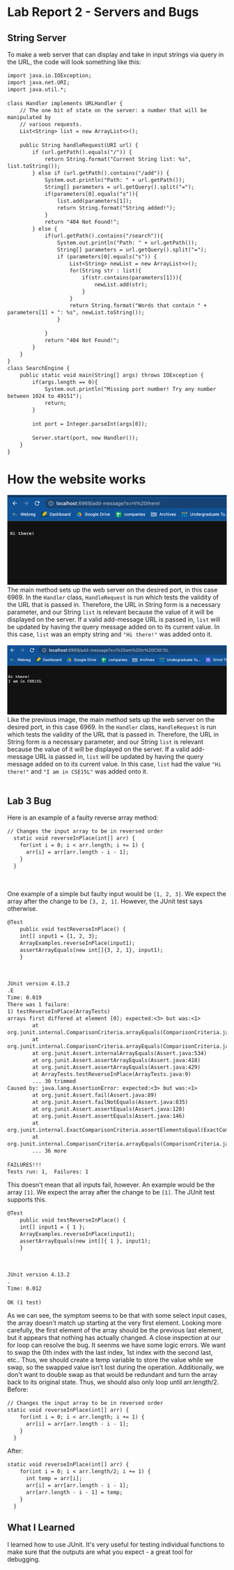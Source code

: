 # Lab Report 2 - Servers and Bugs
## String Server
To make a web server that can display and take in input strings via query in the URL, the code will look something like this:
```
import java.io.IOException;
import java.net.URI;
import java.util.*;

class Handler implements URLHandler {
    // The one bit of state on the server: a number that will be manipulated by
    // various requests.
    List<String> list = new ArrayList<>();

    public String handleRequest(URI url) {  
        if (url.getPath().equals("/")) {
            return String.format("Current String list: %s", list.toString());
        } else if (url.getPath().contains("/add")) {
            System.out.println("Path: " + url.getPath());
            String[] parameters = url.getQuery().split("=");
            if(parameters[0].equals("s")){
                list.add(parameters[1]);
                return String.format("String added!");
            }
            return "404 Not Found!";
        } else {
            if(url.getPath().contains("/search")){
                System.out.println("Path: " + url.getPath());
                String[] parameters = url.getQuery().split("=");
                if (parameters[0].equals("s")) {
                    List<String> newList = new ArrayList<>();
                    for(String str : list){
                        if(str.contains(parameters[1])){
                            newList.add(str);
                        }
                    }
                    return String.format("Words that contain " + parameters[1] + ": %s", newList.toString());
                }
                
            }
            return "404 Not Found!";
        }
    }
}
class SearchEngine {
    public static void main(String[] args) throws IOException {
        if(args.length == 0){
            System.out.println("Missing port number! Try any number between 1024 to 49151");
            return;
        }

        int port = Integer.parseInt(args[0]);

        Server.start(port, new Handler());
    }
}
```
# How the website works
![Image](Images/firstAdd.png)
The main method sets up the web server on the desired port, in this case 6969. In the `Handler` class, `HandleRequest` is run which tests the validity of the URL that is passed in. Therefore, the URL in String form is a necessary parameter, and our String `list` is relevant because the value of it will be displayed on the server. If a valid add-message URL is passed in, `list` will be updated by having the query message added on to its current value. In this case, `list` was an empty string and `"Hi there!"` was added onto it. 
&nbsp;  
&nbsp;  
![Image](Images/secondAdd.png)
Like the previous image, the main method sets up the web server on the desired port, in this case 6969. In the `Handler` class, `HandleRequest` is run which tests the validity of the URL that is passed in. Therefore, the URL in String form is a necessary parameter, and our String `list` is relevant because the value of it will be displayed on the server. If a valid add-message URL is passed in, `list` will be updated by having the query message added on to its current value. In this case, `list` had the value `"Hi there!"` and `"I am in CSE15L"` was added onto it. 
&nbsp;  
&nbsp;  
## Lab 3 Bug
Here is an example of a faulty reverse array method: 
```
// Changes the input array to be in reversed order
  static void reverseInPlace(int[] arr) {
    for(int i = 0; i < arr.length; i += 1) {
      arr[i] = arr[arr.length - i - 1];
    }
  }
```
&nbsp;  
&nbsp;  
One example of a simple but faulty input would be `[1, 2, 3]`. We expect the array after the change to be `[3, 2, 1]`. However, the JUnit test says otherwise. 
```
@Test 
	public void testReverseInPlace() {
    int[] input1 = {1, 2, 3};
    ArrayExamples.reverseInPlace(input1);
    assertArrayEquals(new int[]{3, 2, 1}, input1);
	}
```
&nbsp;  

```
JUnit version 4.13.2
.E
Time: 0.019
There was 1 failure:
1) testReverseInPlace(ArrayTests)
arrays first differed at element [0]; expected:<3> but was:<1>
        at org.junit.internal.ComparisonCriteria.arrayEquals(ComparisonCriteria.java:78)
        at org.junit.internal.ComparisonCriteria.arrayEquals(ComparisonCriteria.java:28)
        at org.junit.Assert.internalArrayEquals(Assert.java:534)
        at org.junit.Assert.assertArrayEquals(Assert.java:418)
        at org.junit.Assert.assertArrayEquals(Assert.java:429)
        at ArrayTests.testReverseInPlace(ArrayTests.java:9)
        ... 30 trimmed
Caused by: java.lang.AssertionError: expected:<3> but was:<1>
        at org.junit.Assert.fail(Assert.java:89)
        at org.junit.Assert.failNotEquals(Assert.java:835)
        at org.junit.Assert.assertEquals(Assert.java:120)
        at org.junit.Assert.assertEquals(Assert.java:146)
        at org.junit.internal.ExactComparisonCriteria.assertElementsEqual(ExactComparisonCriteria.java:8)
        at org.junit.internal.ComparisonCriteria.arrayEquals(ComparisonCriteria.java:76)
        ... 36 more

FAILURES!!!
Tests run: 1,  Failures: 1
```

This doesn't mean that all inputs fail, however. An example would be the array `[1]`. We expect the array after the change to be `[1]`. The JUnit test supports this. 
```
@Test 
	public void testReverseInPlace() {
    int[] input1 = { 1 };
    ArrayExamples.reverseInPlace(input1);
    assertArrayEquals(new int[]{ 1 }, input1);
	}
```
&nbsp;  
```
JUnit version 4.13.2
.
Time: 0.012

OK (1 test)
```
As we can see, the symptom seems to be that with some select input cases, the array doesn't match up starting at the very first element. Looking more carefully, the first element of the array should be the previous last element, but it appears that nothing has actually changed. A close inspection at our for loop can resolve the bug. It seenms we have some logic errors. We want to swap the 0th index with the last index, 1st index with the second last, etc.. Thus, we should create a temp variable to store the value while we swap, so the swapped value isn't lost during the operation. Additionally, we don't want to double swap as that would be redundant and turn the array back to its original state. Thus, we should also only loop until arr.length/2. 
Before:
```
// Changes the input array to be in reversed order
static void reverseInPlace(int[] arr) {
    for(int i = 0; i < arr.length; i += 1) {
      arr[i] = arr[arr.length - i - 1];
    }
  }
```
After:
```
static void reverseInPlace(int[] arr) {
    for(int i = 0; i < arr.length/2; i += 1) {
      int temp = arr[i];
      arr[i] = arr[arr.length - i - 1];
      arr[arr.length - i - 1] = temp;
    }
  }
```

## What I Learned
I learned how to use JUnit. It's very useful for testing individual functions to make sure that the outputs are what you expect - a great tool for debugging. 

